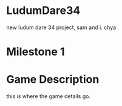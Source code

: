 # LudumDare34
new ludum dare 34 project, sam and i. chya

# Milestone 1

# Game Description
this is where the game details go.